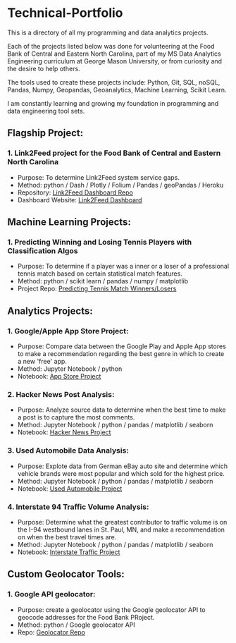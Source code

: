 # Technical-Portfolio
This is a directory of all my programming and data analytics projects.

Each of the projects listed below was done for volunteering at the Food Bank of Central and Eastern North Carolina, part of my MS Data Analytics Engineering curriculum at George Mason University, or from curiosity and the desire to help others. 

The tools used to create these projects include: Python, Git, SQL, noSQL, Pandas, Numpy, Geopandas, Geoanalytics, Machine Learning, Scikit Learn. 

I am constantly learning and growing my foundation in programming and data engineering tool sets. 

## Flagship Project: 
### 1. Link2Feed project for the Food Bank of Central and Eastern North Carolina
  - Purpose: To determine Link2Feed system service gaps.
  - Method: python / Dash / Plotly / Folium / Pandas / geoPandas / Heroku
  - Repository: [Link2Feed Dashboard Repo](https://github.com/htwalden/Food-Bank-CENC-Link2Feed) 
  - Dashboard Website: [Link2Feed Dashboard](https://fbcencl2f.herokuapp.com)


## Machine Learning Projects: 
### 1. Predicting Winning and Losing Tennis Players with Classification Algos
  - Purpose: To determine if a player was a inner or a loser of a professional tennis match based on certain statistical match features. 
  - Method: python / scikit learn / pandas / numpy / matplotlib 
  - Project Repo: [Predicting Tennis Match Winners/Losers](https://github.com/htwalden/TennisProj)
  
  
## Analytics Projects:
### 1. Google/Apple App Store Project: 
  - Purpose: Compare data between the Google Play and Apple App stores to make a recommendation regarding the best genre in which to create a new 'free' app.
  - Method: Jupyter Notebook / python
  - Notebook: [App Store Project](https://github.com/htwalden/Data-Science-Project-Repository/blob/main/Free_App_Data_Project.ipynb)
### 2. Hacker News Post Analysis: 
  - Purpose: Analyze source data to determine when the best time to make a post is to capture the most comments.
  - Method: Jupyter Notebook / python / pandas / matplotlib / seaborn
  - Notebook: [Hacker News Project](https://github.com/htwalden/Data-Science-Project-Repository/blob/main/hacker_news_proj.ipynb)
### 3. Used Automobile Data Analysis:
  - Purpose: Explote data from German eBay auto site and determine which vehicle brands were most popular and which sold for the highest price. 
  - Method: Jupyter Notebook / python / pandas / matplotlib / seaborn
  - Notebook: [Used Automobile Project](https://github.com/htwalden/Data-Science-Project-Repository/blob/main/autos_proj.ipynb)
### 4. Interstate 94 Traffic Volume Analysis: 
  - Purpose: Determine what the greatest contributor to traffic volume is on the I-94 westbound lanes in St. Paul, MN, and make a recommendation on when the best travel times are. 
  - Method: Jupyter Notebook / python / pandas / matplotlib / seaborn
  - Notebook: [Interstate Traffic Project](https://github.com/htwalden/Data-Science-Project-Repository/blob/main/interstate_data_project.ipynb)


## Custom Geolocator Tools:
  ### 1. Google API geolocator:
  - Purpose: create a geolocator using the Google geolocator API to geocode addresses for the Food Bank PRoject. 
  - Method: python / Google geolocator API
  - Repo: [Geolocator Repo](https://github.com/htwalden/geolocators)
